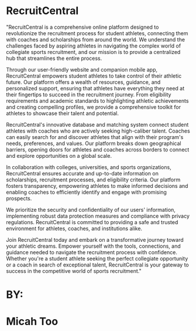 # RecruitCentral
"RecruitCentral is a comprehensive online platform designed to revolutionize the recruitment process for student athletes, connecting them with coaches and scholarships from around the world. We understand the challenges faced by aspiring athletes in navigating the complex world of collegiate sports recruitment, and our mission is to provide a centralized hub that streamlines the entire process.

Through our user-friendly website and companion mobile app, RecruitCentral empowers student athletes to take control of their athletic future. Our platform offers a wealth of resources, guidance, and personalized support, ensuring that athletes have everything they need at their fingertips to succeed in the recruitment journey. From eligibility requirements and academic standards to highlighting athletic achievements and creating compelling profiles, we provide a comprehensive toolkit for athletes to showcase their talent and potential.

RecruitCentral's innovative database and matching system connect student athletes with coaches who are actively seeking high-caliber talent. Coaches can easily search for and discover athletes that align with their program's needs, preferences, and values. Our platform breaks down geographical barriers, opening doors for athletes and coaches across borders to connect and explore opportunities on a global scale.

In collaboration with colleges, universities, and sports organizations, RecruitCentral ensures accurate and up-to-date information on scholarships, recruitment processes, and eligibility criteria. Our platform fosters transparency, empowering athletes to make informed decisions and enabling coaches to efficiently identify and engage with promising prospects.

We prioritize the security and confidentiality of our users' information, implementing robust data protection measures and compliance with privacy regulations. RecruitCentral is committed to providing a safe and trusted environment for athletes, coaches, and institutions alike.

Join RecruitCentral today and embark on a transformative journey toward your athletic dreams. Empower yourself with the tools, connections, and guidance needed to navigate the recruitment process with confidence. Whether you're a student athlete seeking the perfect collegiate opportunity or a coach in search of exceptional talent, RecruitCentral is your gateway to success in the competitive world of sports recruitment."

# BY:
# Micah Too
